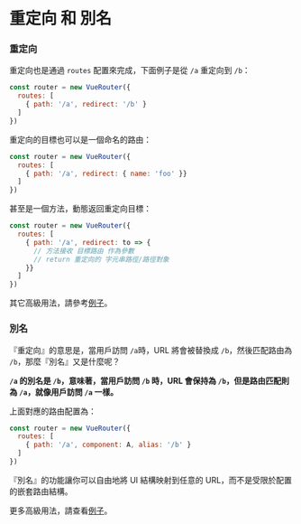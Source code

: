 
# 重定向 和 別名

### 重定向

重定向也是通過 `routes` 配置來完成，下面例子是從 `/a` 重定向到 `/b`：

``` js
const router = new VueRouter({
  routes: [
    { path: '/a', redirect: '/b' }
  ]
})
```

重定向的目標也可以是一個命名的路由：

``` js
const router = new VueRouter({
  routes: [
    { path: '/a', redirect: { name: 'foo' }}
  ]
})
```

甚至是一個方法，動態返回重定向目標：

``` js
const router = new VueRouter({
  routes: [
    { path: '/a', redirect: to => {
      // 方法接收 目標路由 作為參數
      // return 重定向的 字元串路徑/路徑對象
    }}
  ]
})
```

其它高級用法，請參考[例子](https://github.com/vuejs/vue-router/blob/next/examples/redirect/app.js)。

### 別名

『重定向』的意思是，當用戶訪問 `/a`時，URL 將會被替換成 `/b`，然後匹配路由為 `/b`，那麼『別名』又是什麼呢？

**`/a` 的別名是 `/b`，意味著，當用戶訪問 `/b` 時，URL 會保持為 `/b`，但是路由匹配則為 `/a`，就像用戶訪問 `/a` 一樣。**

上面對應的路由配置為：

``` js
const router = new VueRouter({
  routes: [
    { path: '/a', component: A, alias: '/b' }
  ]
})
```

『別名』的功能讓你可以自由地將 UI 結構映射到任意的 URL，而不是受限於配置的嵌套路由結構。

更多高級用法，請查看[例子](https://github.com/vuejs/vue-router/blob/next/examples/route-alias/app.js)。

